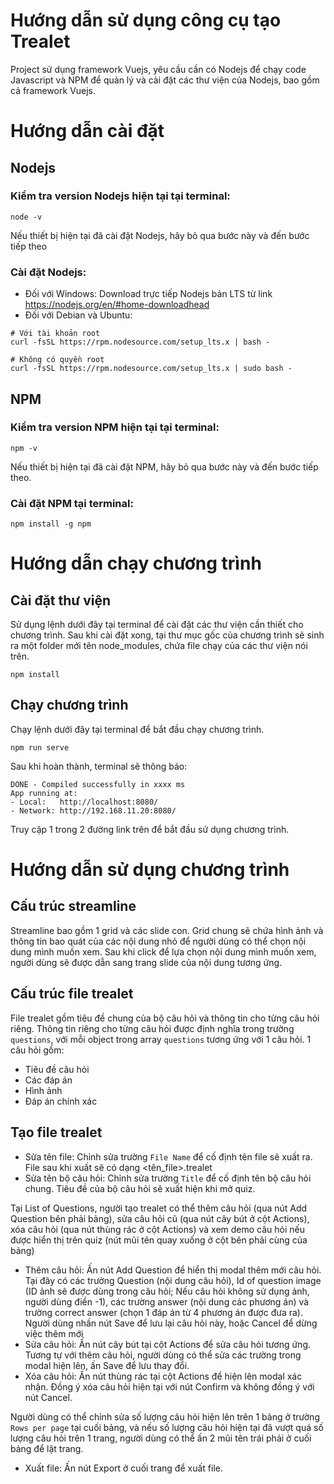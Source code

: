 # Hướng dẫn sử dụng công cụ tạo Trealet

Project sử dụng framework Vuejs, yêu cầu cần có Nodejs để chạy code Javascript và NPM để quản lý và cài đặt các thư viện của Nodejs, bao gồm cả framework Vuejs.

# Hướng dẫn cài đặt

## Nodejs

### Kiểm tra version Nodejs hiện tại tại terminal:
```
node -v
```
Nếu thiết bị hiện tại đã cài đặt Nodejs, hãy bỏ qua bước này và đến bước tiếp theo

### Cài đặt Nodejs:
- Đối với Windows: Download trực tiếp Nodejs bản LTS từ link https://nodejs.org/en/#home-downloadhead
- Đối với Debian và Ubuntu:
```
# Với tài khoản root
curl -fsSL https://rpm.nodesource.com/setup_lts.x | bash -

# Không có quyền root
curl -fsSL https://rpm.nodesource.com/setup_lts.x | sudo bash -
```

## NPM

### Kiểm tra version NPM hiện tại tại terminal:
```
npm -v
```
Nếu thiết bị hiện tại đã cài đặt NPM, hãy bỏ qua bước này và đến bước tiếp theo.

### Cài đặt NPM tại terminal:
```
npm install -g npm
```

# Hướng dẫn chạy chương trình

## Cài đặt thư viện
Sử dụng lệnh dưới đây tại terminal để cài đặt các thư viện cần thiết cho chương trình. Sau khi cài đặt xong, tại thư mục gốc của chương trình sẽ sinh ra một folder mới tên node_modules, chứa file chạy của các thư viện nói trên.
```
npm install
```

## Chạy chương trình
Chạy lệnh dưới đây tại terminal để bắt đầu chạy chương trình. 
```
npm run serve
```
Sau khi hoàn thành, terminal sẽ thông báo: 
```
DONE - Compiled successfully in xxxx ms
App running at:
- Local:   http://localhost:8080/ 
- Network: http://192.168.11.20:8080/
```
Truy cập 1 trong 2 đường link trên để bắt đầu sử dụng chương trình.

# Hướng dẫn sử dụng chương trình

## Cấu trúc streamline

Streamline bao gồm 1 grid và các slide con. 
Grid chung sẽ chứa hình ảnh và thông tin bao quát của các nội dung nhỏ để người dùng có thể chọn nội dung mình muốn xem.
Sau khi click để lựa chọn nội dung mình muốn xem, người dùng sẽ được dẫn sang trang slide của nội dung tương ứng. 

## Cấu trúc file trealet

File trealet gồm tiêu đề chung của bộ câu hỏi và thông tin cho từng câu hỏi riêng. Thông tin riêng cho từng câu hỏi được định nghĩa trong trường ```questions```, với mỗi object trong array ```questions``` tương ứng với 1 câu hỏi. 1 câu hỏi gồm:
- Tiêu đề câu hỏi
- Các đáp án
- Hình ảnh
- Đáp án chính xác

## Tạo file trealet
- Sửa tên file: Chỉnh sửa trường ```File Name``` để cố định tên file sẽ xuất ra. File sau khi xuất sẽ có dạng <tên_file>.trealet
- Sửa tên bộ câu hỏi: Chỉnh sửa trường ```Title``` để cố định tên bộ câu hỏi chung. Tiêu đề của bộ câu hỏi sẽ xuất hiện khi mở quiz.

Tại List of Questions, người tạo trealet có thể thêm câu hỏi (qua nút Add Question bên phải bảng), sửa câu hỏi cũ (qua nút cây bút ở cột Actions), xóa câu hỏi (qua nút thùng rác ở cột Actions) và xem demo câu hỏi nếu được hiển thị trên quiz (nút mũi tên quay xuống ở cột bên phải cùng của bảng)
- Thêm câu hỏi: Ấn nút Add Question để hiển thị modal thêm mới câu hỏi. Tại đây có các trường Question (nội dung câu hỏi), Id of question image (ID ảnh sẽ được dùng trong câu hỏi; Nếu câu hỏi không sử dụng ảnh, người dùng điền -1), các trường answer (nội dung các phương án) và trường correct answer (chọn 1 đáp án từ 4 phương án được đưa ra). Người dùng nhấn nút Save để lưu lại câu hỏi này, hoặc Cancel để dừng việc thêm mới
- Sửa câu hỏi: Ấn nút cây bút tại cột Actions để sửa câu hỏi tương ứng. Tương tự với thêm câu hỏi, người dùng có thể sửa các trường trong modal hiện lên, ấn Save để lưu thay đổi.
- Xóa câu hỏi: Ấn nút thùng rác tại cột Actions để hiện lên modal xác nhận. Đồng ý xóa câu hỏi hiện tại với nút Confirm và không đồng ý với nút Cancel.

Người dùng có thể chỉnh sửa số lượng câu hỏi hiện lên trên 1 bảng ở trường ```Rows per page``` tại cuối bảng, và nếu số lượng câu hỏi hiện tại đã vượt quá số lượng câu hỏi trên 1 trang, người dùng có thể ấn 2 mũi tên trái phải ở cuối bảng để lật trang.

- Xuất file: Ấn nút Export ở cuối trang để xuất file.
